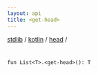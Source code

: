 ```yaml
---
layout: api
title: <get-head>
---
```

[stdlib](../../index.html) / [kotlin](../index.html) / [head](index.html) / [<get-head>](_get-head_.html)

# <get-head>

```
fun List<T>.<get-head>(): T
```
